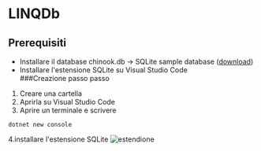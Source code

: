 # LINQDb
## Prerequisiti
* Installare il database chinook.db -> SQLite sample database ([download](https://www.sqlitetutorial.net/wp-content/uploads/2018/03/chinook.zip))
* Installare l'estensione SQLite su Visual Studio Code  
###Creazione passo passo
1. Creare una cartella
2. Aprirla su Visual Studio Code
3. Aprire un terminale e scrivere
  ```
  dotnet new console
  ```
4.installare l'estensione SQLite
  ![estendione](https://kod90.com/wp-content/uploads/2022/09/sqlite-eklentisi-1024x487.png)
